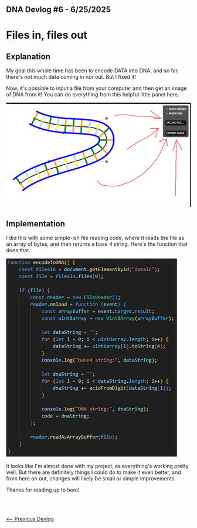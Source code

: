 ## DNA Devlog #6 - 6/25/2025
# Files in, files out

## Explanation

My goal this whole time has been to encode DATA into DNA, and so far, there's not much data coming in nor out. But I fixed it!

Now, it's possible to input a file from your computer and then get an image of DNA from it!
You can do everything from this helpful little panel here.

![Panel](../devlog_media/DNA_devlog_6_arrows.png)

## Implementation

I did this with some simple-ish file reading code, where it reads the file as an array of bytes, and then returns a base 4 string.
Here's the function that does that.

![Function](../devlog_media/DNA_devlog_6_encoding.png)

It looks like I'm almost done with my project, as everything's working pretty well. But there are definitely things I could do to make it even better, and from here on out, changes will likely be small or simple improvements.

Thanks for reading up to here!

<br>
<br>

[<-- Previous Devlog](DNA_DEVLOG_5.md)